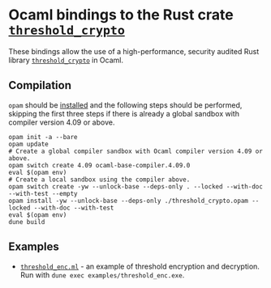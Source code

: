 # Ocaml bindings to the Rust crate [`threshold_crypto`](https://crates.io/crates/threshold_crypto)

These bindings allow the use of a high-performance, security audited Rust library
[`threshold_crypto`](https://crates.io/crates/threshold_crypto) in Ocaml.


## Compilation

`opam` should be [installed](https://opam.ocaml.org/doc/Install.html) and the following steps should
be performed, skipping the first three steps if there is already a global sandbox with compiler
version 4.09 or above.

```
opam init -a --bare
opam update
# Create a global compiler sandbox with Ocaml compiler version 4.09 or above.
opam switch create 4.09 ocaml-base-compiler.4.09.0
eval $(opam env)
# Create a local sandbox using the compiler above.
opam switch create -yw --unlock-base --deps-only . --locked --with-doc --with-test --empty
opam install -yw --unlock-base --deps-only ./threshold_crypto.opam --locked --with-doc --with-test
eval $(opam env)
dune build
```


## Examples

* [`threshold_enc.ml`](./examples/threshold_enc.ml) - an example of threshold encryption and
  decryption. Run with `dune exec examples/threshold_enc.exe`.
